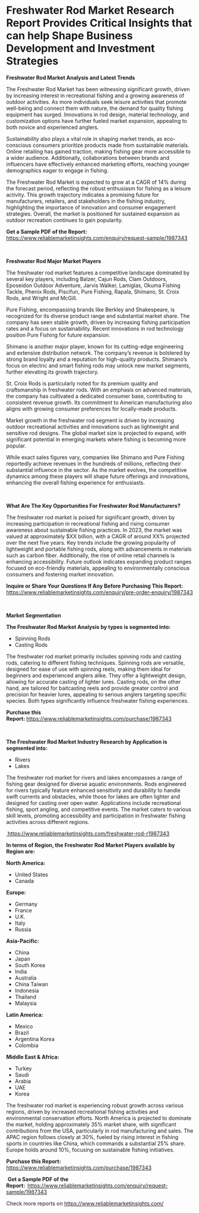 <p><h1>Freshwater Rod Market Research Report Provides Critical Insights that can help Shape Business Development and Investment Strategies</h1></p><p><strong>Freshwater Rod Market Analysis and Latest Trends</strong></p>
<p><p>The Freshwater Rod Market has been witnessing significant growth, driven by increasing interest in recreational fishing and a growing awareness of outdoor activities. As more individuals seek leisure activities that promote well-being and connect them with nature, the demand for quality fishing equipment has surged. Innovations in rod design, material technology, and customization options have further fueled market expansion, appealing to both novice and experienced anglers.</p><p>Sustainability also plays a vital role in shaping market trends, as eco-conscious consumers prioritize products made from sustainable materials. Online retailing has gained traction, making fishing gear more accessible to a wider audience. Additionally, collaborations between brands and influencers have effectively enhanced marketing efforts, reaching younger demographics eager to engage in fishing.</p><p>The Freshwater Rod Market is expected to grow at a CAGR of 14% during the forecast period, reflecting the robust enthusiasm for fishing as a leisure activity. This growth trajectory indicates a promising future for manufacturers, retailers, and stakeholders in the fishing industry, highlighting the importance of innovation and consumer engagement strategies. Overall, the market is positioned for sustained expansion as outdoor recreation continues to gain popularity.</p></p>
<p><strong>Get a Sample PDF of the Report:&nbsp;</strong> <a href="https://www.reliablemarketinsights.com/enquiry/request-sample/1987343?utm_campaign=2624&utm_medium=2&utm_source=Github&utm_content=ia&utm_term=05042025&utm_id=freshwater-rod">https://www.reliablemarketinsights.com/enquiry/request-sample/1987343</a></p>
<p>&nbsp;</p>
<p><strong>Freshwater Rod Major Market Players</strong></p>
<p><p>The freshwater rod market features a competitive landscape dominated by several key players, including Balzer, Cajun Rods, Clam Outdoors, Eposeidon Outdoor Adventure, Jarvis Walker, Lamiglas, Okuma Fishing Tackle, Phenix Rods, Piscifun, Pure Fishing, Rapala, Shimano, St. Croix Rods, and Wright and McGill. </p><p>Pure Fishing, encompassing brands like Berkley and Shakespeare, is recognized for its diverse product range and substantial market share. The company has seen stable growth, driven by increasing fishing participation rates and a focus on sustainability. Recent innovations in rod technology position Pure Fishing for future expansion.</p><p>Shimano is another major player, known for its cutting-edge engineering and extensive distribution network. The company’s revenue is bolstered by strong brand loyalty and a reputation for high-quality products. Shimano’s focus on electric and smart fishing rods may unlock new market segments, further elevating its growth trajectory.</p><p>St. Croix Rods is particularly noted for its premium quality and craftsmanship in freshwater rods. With an emphasis on advanced materials, the company has cultivated a dedicated consumer base, contributing to consistent revenue growth. Its commitment to American manufacturing also aligns with growing consumer preferences for locally-made products.</p><p>Market growth in the freshwater rod segment is driven by increasing outdoor recreational activities and innovations such as lightweight and sensitive rod designs. The global market size is projected to expand, with significant potential in emerging markets where fishing is becoming more popular.</p><p>While exact sales figures vary, companies like Shimano and Pure Fishing reportedly achieve revenues in the hundreds of millions, reflecting their substantial influence in the sector. As the market evolves, the competitive dynamics among these players will shape future offerings and innovations, enhancing the overall fishing experience for enthusiasts.</p></p>
<p>&nbsp;</p>
<p><strong>What Are The Key Opportunities For Freshwater Rod Manufacturers?</strong></p>
<p><p>The freshwater rod market is poised for significant growth, driven by increasing participation in recreational fishing and rising consumer awareness about sustainable fishing practices. In 2023, the market was valued at approximately $XX billion, with a CAGR of around XX% projected over the next five years. Key trends include the growing popularity of lightweight and portable fishing rods, along with advancements in materials such as carbon fiber. Additionally, the rise of online retail channels is enhancing accessibility. Future outlook indicates expanding product ranges focused on eco-friendly materials, appealing to environmentally conscious consumers and fostering market innovation.</p></p>
<p><strong>Inquire or Share Your Questions If Any Before Purchasing This Report:</strong> <a href="https://www.reliablemarketinsights.com/enquiry/pre-order-enquiry/1987343?utm_campaign=2624&utm_medium=2&utm_source=Github&utm_content=ia&utm_term=05042025&utm_id=freshwater-rod">https://www.reliablemarketinsights.com/enquiry/pre-order-enquiry/1987343</a></p>
<p>&nbsp;</p>
<p><strong>Market Segmentation</strong></p>
<p><strong>The Freshwater Rod Market Analysis by types is segmented into:</strong></p>
<p><ul><li>Spinning Rods</li><li>Casting Rods</li></ul></p>
<p><p>The freshwater rod market primarily includes spinning rods and casting rods, catering to different fishing techniques. Spinning rods are versatile, designed for ease of use with spinning reels, making them ideal for beginners and experienced anglers alike. They offer a lightweight design, allowing for accurate casting of lighter lures. Casting rods, on the other hand, are tailored for baitcasting reels and provide greater control and precision for heavier lures, appealing to serious anglers targeting specific species. Both types significantly influence freshwater fishing experiences.</p></p>
<p><strong>Purchase this Report:&nbsp;</strong><a href="https://www.reliablemarketinsights.com/purchase/1987343?utm_campaign=2624&utm_medium=2&utm_source=Github&utm_content=ia&utm_term=05042025&utm_id=freshwater-rod">https://www.reliablemarketinsights.com/purchase/1987343</a></p>
<p>&nbsp;</p>
<p><strong>The Freshwater Rod Market Industry Research by Application is segmented into:</strong></p>
<p><ul><li>Rivers</li><li>Lakes</li></ul></p>
<p><p>The freshwater rod market for rivers and lakes encompasses a range of fishing gear designed for diverse aquatic environments. Rods engineered for rivers typically feature enhanced sensitivity and durability to handle swift currents and obstacles, while those for lakes are often lighter and designed for casting over open water. Applications include recreational fishing, sport angling, and competitive events. The market caters to various skill levels, promoting accessibility and participation in freshwater fishing activities across different regions.</p></p>
<p><a href="https://www.reliablemarketinsights.com/freshwater-rod-r1987343?utm_campaign=2624&utm_medium=2&utm_source=Github&utm_content=ia&utm_term=05042025&utm_id=freshwater-rod">&nbsp;https://www.reliablemarketinsights.com/freshwater-rod-r1987343</a></p>
<p><strong>In terms of Region, the Freshwater Rod Market Players available by Region are:</strong></p>
<p>
    <p> <strong> North America: </strong>
        <ul>
            <li>United States</li>
            <li>Canada</li>
        </ul>
        </p> 
    <p> <strong> Europe: </strong>
        <ul>
            <li>Germany</li>
            <li>France</li>
            <li>U.K.</li>
            <li>Italy</li>
            <li>Russia</li>
        </ul>
        </p> 
    <p> <strong> Asia-Pacific: </strong>
        <ul>
            <li>China</li>
            <li>Japan</li>
            <li>South Korea</li>
            <li>India</li>
            <li>Australia</li>
            <li>China Taiwan</li>
            <li>Indonesia</li>
            <li>Thailand</li>
            <li>Malaysia</li>
        </ul>
        </p> 
    <p> <strong> Latin America: </strong>
        <ul>
            <li>Mexico</li>
            <li>Brazil</li>
            <li>Argentina Korea</li>
            <li>Colombia</li>
        </ul>
        </p> 
    <p> <strong> Middle East & Africa: </strong>
        <ul>
            <li>Turkey</li>
            <li>Saudi</li>
            <li>Arabia</li>
            <li>UAE</li>
            <li>Korea</li>
        </ul>
    </p>
    </p>
<p><p>The freshwater rod market is experiencing robust growth across various regions, driven by increased recreational fishing activities and environmental conservation efforts. North America is projected to dominate the market, holding approximately 35% market share, with significant contributions from the USA, particularly in rod manufacturing and sales. The APAC region follows closely at 30%, fueled by rising interest in fishing sports in countries like China, which commands a substantial 25% share. Europe holds around 10%, focusing on sustainable fishing initiatives.</p></p>
<p><strong>Purchase this Report: </strong><a href="https://www.reliablemarketinsights.com/purchase/1987343?utm_campaign=2624&utm_medium=2&utm_source=Github&utm_content=ia&utm_term=05042025&utm_id=freshwater-rod">https://www.reliablemarketinsights.com/purchase/1987343</a></p>
<p>&nbsp;<strong>Get a Sample PDF of the Report:&nbsp;&nbsp;</strong><a href="https://www.reliablemarketinsights.com/enquiry/request-sample/1987343?utm_campaign=2624&utm_medium=2&utm_source=Github&utm_content=ia&utm_term=05042025&utm_id=freshwater-rod">https://www.reliablemarketinsights.com/enquiry/request-sample/1987343</a></p>
<p><strong></strong></p>
<p>Check more reports on <a href="https://www.reliablemarketinsights.com/?utm_campaign=2624&utm_medium=2&utm_source=Github&utm_content=ia&utm_term=05042025&utm_id=freshwater-rod">https://www.reliablemarketinsights.com/</a></p>